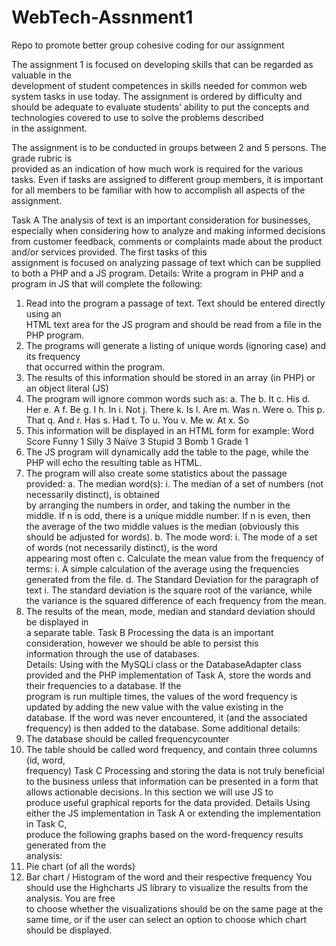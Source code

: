 # WebTech-Assnment1
Repo to promote better group cohesive coding for our assignment

The	 assignment	 1	 is	 focused	 on	 developing	 skills	 that	 can	 be	 regarded	 as	 valuable	 in	 the	
development	of	student	competences	in	skills	needed	for	common	web	system	tasks	in	use	
today.	The	assignment	is	ordered	by	difficulty	and	should	be	adequate	to	evaluate	students’
ability	to	put	the	concepts	and	technologies	covered	to	use	to	solve	the	problems	described	
in	the	assignment.

The	assignment	is	to	be	conducted	in	groups	between	2	and	5	persons.	The	grade	rubric	is	
provided	as	an	indication	of	how	much	work	is	required	for	the	various	tasks.	Even	if	tasks	are	
assigned	to	different	group	members,	it	is	important	for	all	members	to	be familiar	with	how	
to	accomplish	all	aspects	of	the	assignment.

Task	A
The	analysis	of	text	is	an	important	consideration	for	businesses,	especially	when	considering	
how	 to	 analyze and	 making	 informed	 decisions	 from	 customer	 feedback,	 comments	 or	
complaints	 made	 about	 the	 product	 and/or	 services	 provided.	 The	 first	 tasks	 of	 this	
assignment	is	focused	on	analyzing passage	of	text	which	can	be	supplied	to	both	a	PHP	and	
a	JS	program.
Details:
Write	a	program	in	PHP	and	a	program	in	JS	that	will	complete	the	following:
1. Read	into	the	program	a	passage	of	text.	Text	should	be	entered	directly	using	an	
HTML	text	area for	the	JS	program	and	should	be	read	from	a	file	in	the	PHP	program.
2. The	programs	will	generate	a	listing	of	unique	words	(ignoring	case)	and	its	frequency	
that	occurred within	the	program.
3. The	results	of	this	information	should	be	stored	in	an	array	(in	PHP)	or	an	object	literal	
(JS)
4. The	program	will	ignore	common	words	such	as:
a. The
b. It
c. His
d. Her
e. A
f. Be
g. I
h. In
i. Not
j. There
k. Is
l. Are
m. Was
n. Were
o. This
p. That
q. And
r. Has
s. Had
t. To
u. You
v. Me
w. At
x. So
5. This	information	will	be	displayed	in	an	HTML	form	for	example:
Word Score
Funny 1
Silly 3
Naïve 3
Stupid 3
Bomb 1
Grade 1
6. The	JS	program	will	dynamically	add	the	table	to	the	page,	while	the	PHP	will	echo	the
resulting	table	as	HTML.
7. The	program	will	also	create	some	statistics	about	the	passage	provided:
a. The	median	word(s):
i. The	median	of	a	set	of	numbers	(not	necessarily	distinct),	is	obtained	
by	 arranging	 the	 numbers	 in	 order,	 and	 taking	 the	 number	 in	 the	
middle.	If	n	is	odd,	there	is	a	unique	middle	number.	If	n	is	even,	then	
the	 average	 of	 the	 two	 middle	 values	 is	 the	 median (obviously	 this	
should	be	adjusted	for words).
b. The	mode	word:
i. The	 mode	 of	 a	 set	 of	 words	 (not	 necessarily	 distinct),	 is	 the	 word	
appearing	most	often
c. Calculate	the	mean	value	from	the	frequency	of	terms:
i. A	simple	calculation	of	the	average	using	the	frequencies	generated
from	the	file.
d. The	Standard	Deviation for	the	paragraph of	text
i. The	standard deviation is	the	square root	of	the	variance,	while	the	
variance	is	the	squared	difference	of	each	frequency	from	the	mean.
8. The	results	of	the	mean,	mode,	median	and	standard	deviation	should	be	displayed	in	
a	separate	table.
Task	B
Processing	the	data	is	an	important	consideration,	however	we	should	be	able	to	persist	this	
information	through	the	use	of	databases.	
Details:
Using	 with	 the	 MySQLi	 class or	 the	 DatabaseAdapter	 class	 provided and	 the PHP
implementation of	 Task	 A, store	 the	 words	 and	 their	 frequencies	 to	 a	 database.	 If	 the	
program	is	run	multiple	times,	the	values	of	the	word	frequency	is updated	by	adding	the	new	
value	with	the	value	existing	in	the	database.	If	the	word	was	never	encountered,	it (and	the	
associated	frequency) is	then	added	to	the	database.
Some additional	details:
1. The	database	should be	called	frequencycounter
2. The	 table	 should	 be	 called	 word	 frequency,	 and	 contain	 three	 columns	 (id,	 word,	
frequency)
Task	C
Processing	and	storing	the	data	is	not	truly beneficial	to	the	business	unless	that	information	
can	be	presented	in	a	form	that	allows	actionable	decisions.	In	this	section	we	will	use	JS	to	
produce	useful	graphical	reports	for	the	data	provided.
Details
Using	either	the	JS	implementation	in	Task	A	or	extending	the	implementation	in	Task	C,	
produce	 the	 following	 graphs	 based	 on	 the	 word-frequency results	 generated	 from	 the	
analysis:
1. Pie	chart	(of	all	the	words)
2. Bar	chart	/	Histogram	of	the	word	and	their respective	frequency
You	should	use	the	Highcharts	JS library	to	visualize	the	results	from	the	analysis.	You	are	free	
to	choose	whether	the	visualizations	should	be	on	the	same	page	at	the	same	time,	or	if	the	
user	can	select	an	option	to	choose	which	chart	should	be	displayed.
